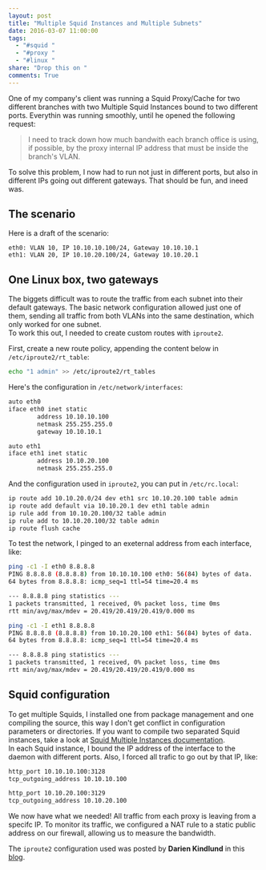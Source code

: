 ```yaml
---
layout: post
title: "Multiple Squid Instances and Multiple Subnets"
date: 2016-03-07 11:00:00
tags:
  - "#squid "
  - "#proxy "
  - "#linux "
share: "Drop this on "
comments: True
---
```


One of my company's client was running a Squid Proxy/Cache for two different branches with two Multiple Squid Instances bound to two different ports. Everythin was running smoothly, until he opened the following request:
> I need to track down how much bandwith each branch office is using, if possible, by the proxy internal IP address that must be inside the branch's VLAN.

To solve this problem, I now had to run not just in different ports, but also in different IPs going out different gateways. That should be fun, and ineed was.

## The scenario
Here is a draft of the scenario:     

```
eth0: VLAN 10, IP 10.10.10.100/24, Gateway 10.10.10.1
eth1: VLAN 20, IP 10.10.20.100/24, Gateway 10.10.20.1
```

## One Linux box, two gateways
The biggets difficult was to route the traffic from each subnet into their default gateways. The basic network configuration allowed just one of them, sending all traffic from both VLANs into the same destination, which only worked for one subnet.     
To work this out, I needed to create custom routes with `iproute2`.     

First, create a new route policy, appending the content below in `/etc/iproute2/rt_table`:

```bash
echo "1 admin" >> /etc/iproute2/rt_tables
```

Here's the configuration in `/etc/network/interfaces`:

``` bash
auto eth0
iface eth0 inet static
        address 10.10.10.100
        netmask 255.255.255.0
        gateway 10.10.10.1

auto eth1
iface eth1 inet static
        address 10.10.20.100
        netmask 255.255.255.0
```

And the configuration used in `iproute2`, you can put in `/etc/rc.local`:

```bash
ip route add 10.10.20.0/24 dev eth1 src 10.10.20.100 table admin
ip route add default via 10.10.20.1 dev eth1 table admin
ip rule add from 10.10.20.100/32 table admin
ip rule add to 10.10.20.100/32 table admin
ip route flush cache
```

To test the network, I pinged to an exeternal address from each interface, like:

```bash
ping -c1 -I eth0 8.8.8.8
PING 8.8.8.8 (8.8.8.8) from 10.10.10.100 eth0: 56(84) bytes of data.
64 bytes from 8.8.8.8: icmp_seq=1 ttl=54 time=20.4 ms

--- 8.8.8.8 ping statistics ---
1 packets transmitted, 1 received, 0% packet loss, time 0ms
rtt min/avg/max/mdev = 20.419/20.419/20.419/0.000 ms
```

```bash
ping -c1 -I eth1 8.8.8.8
PING 8.8.8.8 (8.8.8.8) from 10.10.20.100 eth1: 56(84) bytes of data.
64 bytes from 8.8.8.8: icmp_seq=1 ttl=54 time=20.4 ms

--- 8.8.8.8 ping statistics ---
1 packets transmitted, 1 received, 0% packet loss, time 0ms
rtt min/avg/max/mdev = 20.419/20.419/20.419/0.000 ms
```

## Squid configuration
To get multiple Squids, I installed one from package management and one compiling the source, this way I don't get conflict in configuration parameters or directories. If you want to compile two separated Squid instances, take a look at [Squid Multiple Instances documentation](http://wiki.squid-cache.org/MultipleInstances).    
In each Squid instance, I bound the IP address of the interface to the daemon with different ports. Also, I forced all trafic to go out by that IP, like:

```bash
http_port 10.10.10.100:3128
tcp_outgoing_address 10.10.10.100
```

```bash
http_port 10.10.20.100:3129
tcp_outgoing_address 10.10.20.100
```

We now have what we needed! All traffic from each proxy is leaving from a specifc IP. To monitor its traffic, we configured a NAT rule to a static public address on our firewall, allowing us to measure the bandwidth.     

The `iproute2` configuration used was posted by **Darien Kindlund** in this [blog](https://kindlund.wordpress.com/2007/11/19/configuring-multiple-default-routes-in-linux/).

